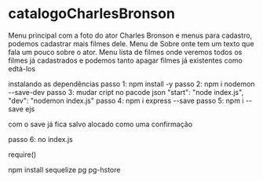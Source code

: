 # catalogoCharlesBronson

Menu principal com a foto do ator Charles Bronson e menus para cadastro, podemos cadastrar mais filmes dele.
Menu de Sobre onte tem um texto que fala um pouco sobre o ator.
Menu lista de filmes onde veremos todos os filmes já cadastrados e podemos tanto apagar filmes já existentes como edtá-los


instalando as dependências
passo 1:  npm install -y
passo 2: npm i nodemon --save-dev
passo 3: mudar cript no pacode json 
"start": "node index.js",
   "dev": "nodemon index.js"
passo 4: npm i express  --save
passo 5: npm i --save ejs

com o save já fica salvo alocado como uma confirmação

passo 6: no index.js

require()


npm install sequelize pg pg-hstore
